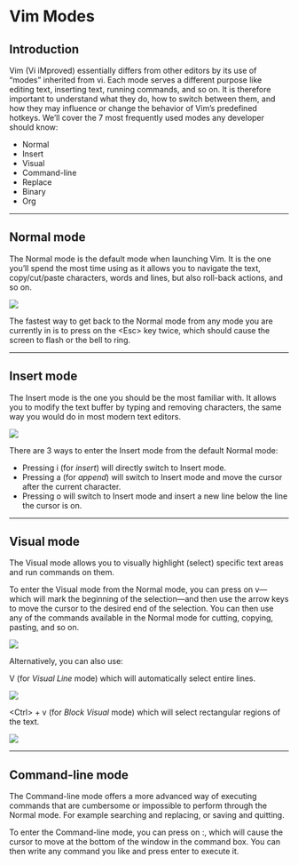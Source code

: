 # Vim Modes


## Introduction

Vim (Vi iMproved) essentially differs from other editors by its use of “modes” inherited from vi. Each mode serves a different purpose like editing text, inserting text, running commands, and so on. It is therefore important to understand what they do, how to switch between them, and how they may influence or change the behavior of Vim’s predefined hotkeys. We’ll cover the 7 most frequently used modes any developer should know:

- Normal
- Insert
- Visual
- Command-line
- Replace
- Binary
- Org

---
## Normal mode

The Normal mode is the default mode when launching Vim. It is the one you’ll spend the most time using as it allows you to navigate the text, copy/cut/paste characters, words and lines, but also roll-back actions, and so on.

![](:/d744fea05c744146a2524c984e43608a)

The fastest way to get back to the Normal mode from any mode you are currently in is to press on the &lt;Esc&gt; key twice, which should cause the screen to flash or the bell to ring.

---
## Insert mode

The Insert mode is the one you should be the most familiar with. It allows you to modify the text buffer by typing and removing characters, the same way you would do in most modern text editors.

![](:/d35b956cfc9c4617a0799bb0526ec8b4)

There are 3 ways to enter the Insert mode from the default Normal mode:

- Pressing i (for *insert*) will directly switch to Insert mode.
- Pressing a (for *append*) will switch to Insert mode and move the cursor after the current character.
- Pressing o will switch to Insert mode and insert a new line below the line the cursor is on.

---
## Visual mode

The Visual mode allows you to visually highlight (select) specific text areas and run commands on them.

To enter the Visual mode from the Normal mode, you can press on v—which will mark the beginning of the selection—and then use the arrow keys to move the cursor to the desired end of the selection. You can then use any of the commands available in the Normal mode for cutting, copying, pasting, and so on.

![](:/40b9a4b3faf3493b8b335a3be1d218c5)

Alternatively, you can also use:

V (for *Visual Line* mode) which will automatically select entire lines.

![](:/b1f74b7fd359451c8ca5f2470f0c5c5d)

&lt;Ctrl&gt; + v (for *Block Visual* mode) which will select rectangular regions of the text.

![](:/a692cde370e54e8096cea90cff3d8a8b)

---
## Command-line mode

The Command-line mode offers a more advanced way of executing commands that are cumbersome or impossible to perform through the Normal mode. For example searching and replacing, or saving and quitting.

To enter the Command-line mode, you can press on :, which will cause the cursor to move at the bottom of the window in the command box. You can then write any command you like and press enter to execute it.
